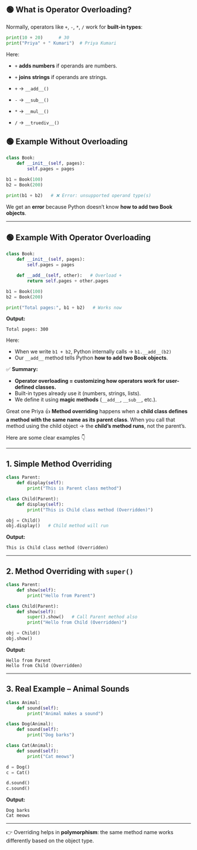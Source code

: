 
## 🟢 What is Operator Overloading?

Normally, operators like `+`, `-`, `*`, `/` work for **built-in types**:

```python
print(10 + 20)      # 30
print("Priya" + " Kumari")  # Priya Kumari
```

Here:

* `+` **adds numbers** if operands are numbers.
* `+` **joins strings** if operands are strings.


* `+` → `__add__()`
* `-` → `__sub__()`
* `*` → `__mul__()`
* `/` → `__truediv__()`



## 🟢 Example Without Overloading

```python
class Book:
    def __init__(self, pages):
        self.pages = pages

b1 = Book(100)
b2 = Book(200)

print(b1 + b2)   # ❌ Error: unsupported operand type(s)
```

We get an **error** because Python doesn’t know **how to add two Book objects**.

---

## 🟢 Example With Operator Overloading

```python
class Book:
    def __init__(self, pages):
        self.pages = pages

    def __add__(self, other):   # Overload +
        return self.pages + other.pages

b1 = Book(100)
b2 = Book(200)

print("Total pages:", b1 + b2)   # Works now
```

**Output:**

```
Total pages: 300
```

Here:

* When we write `b1 + b2`, Python internally calls → `b1.__add__(b2)`
* Our `__add__` method tells Python **how to add two Book objects**.



✅ **Summary:**

* **Operator overloading = customizing how operators work for user-defined classes.**
* Built-in types already use it (numbers, strings, lists).
* We define it using **magic methods** (`__add__`, `__sub__`, etc.).

Great one Priya 👍
**Method overriding** happens when a **child class defines a method with the same name as its parent class**.
When you call that method using the child object → the **child’s method runs**, not the parent’s.

Here are some clear examples 👇

---

## 1. **Simple Method Overriding**

```python
class Parent:
    def display(self):
        print("This is Parent class method")

class Child(Parent):
    def display(self):
        print("This is Child class method (Overridden)")

obj = Child()
obj.display()   # Child method will run
```

**Output:**

```
This is Child class method (Overridden)
```

---

## 2. **Method Overriding with `super()`**

```python
class Parent:
    def show(self):
        print("Hello from Parent")

class Child(Parent):
    def show(self):
        super().show()   # Call Parent method also
        print("Hello from Child (Overridden)")

obj = Child()
obj.show()
```

**Output:**

```
Hello from Parent
Hello from Child (Overridden)
```

---

## 3. **Real Example – Animal Sounds**

```python
class Animal:
    def sound(self):
        print("Animal makes a sound")

class Dog(Animal):
    def sound(self):
        print("Dog barks")

class Cat(Animal):
    def sound(self):
        print("Cat meows")

d = Dog()
c = Cat()

d.sound()
c.sound()
```

**Output:**

```
Dog barks
Cat meows
```

---

👉 Overriding helps in **polymorphism**: the same method name works differently based on the object type.

